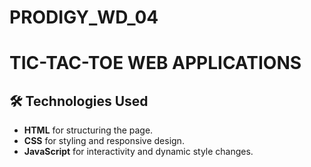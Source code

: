 # PRODIGY_WD_04

#  TIC-TAC-TOE WEB APPLICATIONS  

## 🛠️ Technologies Used  
- **HTML** for structuring the page.  
- **CSS** for styling and responsive design.  
- **JavaScript** for interactivity and dynamic style changes.  

